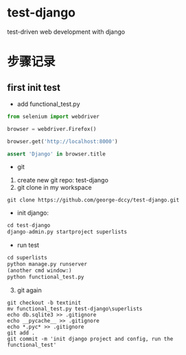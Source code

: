 # test-django
test-driven web development with django

# 步骤记录
## first init test
- add functional_test.py
```python
from selenium import webdriver

browser = webdriver.Firefox()

browser.get('http://localhost:8000')

assert 'Django' in browser.title
```
- git
1. create new git repo: test-django
2. git clone in my workspace
```git
git clone https://github.com/george-dccy/test-django.git
```
- init django:
```python
cd test-django
django-admin.py startproject superlists
```
- run test
```python
cd superlists
python manage.py runserver
(another cmd window:)
python functional_test.py
```
3. git again
```git
git checkout -b textinit
mv functional_test.py test-django\superlists
echo db.sqlite3 >> .gitignore
echo __pycache__ >> .gitignore
echo *.pyc* >> .gitignore
git add .
git commit -m 'init django project and config, run the functional_test'
```